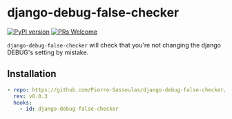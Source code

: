 # django-debug-false-checker

[![PyPI version](https://badge.fury.io/py/django-debug-false-checker.svg)](https://badge.fury.io/py/django-debug-false-checker)
[![PRs Welcome](https://img.shields.io/badge/PRs-welcome-brightgreen.svg?style=flat-square)](http://makeapullrequest.com)

`django-debug-false-checker` will check that you're not changing the django DEBUG's
setting by mistake.

## Installation

```yaml
- repo: https://github.com/Pierre-Sassoulas/django-debug-false-checker/
  rev: v0.0.3
  hooks:
    - id: django-debug-false-checker
```

